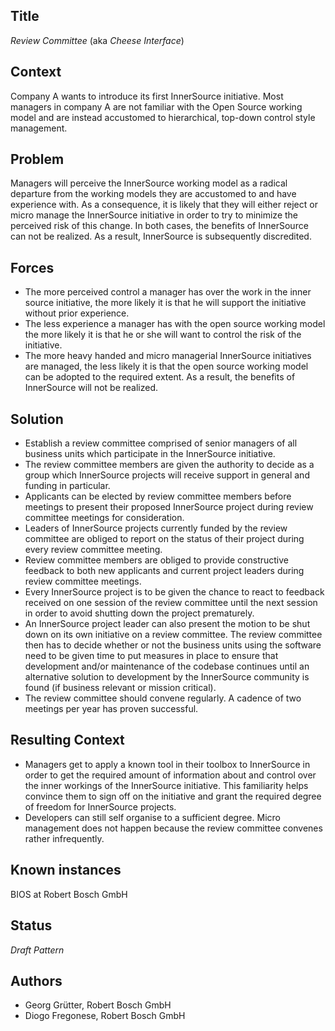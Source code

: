 ## Title

_Review Committee_ (aka _Cheese Interface_)

## Context

Company A wants to introduce its first InnerSource initiative. Most managers in
company A are not familiar with the Open Source working model and are instead
accustomed to hierarchical, top-down control style management.


## Problem

Managers will perceive the InnerSource working model as a radical departure
from the working models they are accustomed to and have experience with. As a
consequence, it is likely that they will either reject or micro manage the
InnerSource initiative in order to try to minimize the perceived risk of this
change. In both cases, the benefits of InnerSource can not be realized. As a
result, InnerSource is subsequently discredited.

## Forces

 - The more perceived control a manager has over the work in the inner source
   initiative, the more likely it is that he will support the initiative
   without prior experience. 
 - The less experience a manager has with the open source working model the
   more likely it is that he or she will want to control the risk of the
   initiative.
 - The more heavy handed and micro managerial InnerSource initiatives are
   managed, the less likely it is that the open source working model can be
   adopted to the required extent. As a result, the benefits of InnerSource
   will not be realized.

## Solution

- Establish a review committee comprised of senior managers of all business
  units which participate in the InnerSource initiative.
- The review committee members are given the authority to decide as a group
  which InnerSource projects will receive support in general and funding in
  particular. 
- Applicants can be elected by review committee members before meetings to
  present their proposed InnerSource project during review committee meetings
  for consideration.
- Leaders of InnerSource projects currently funded by the review committee are
  obliged to report on the status of their project during every review
  committee meeting.
- Review committee members are obliged to provide constructive feedback to both
  new applicants and current project leaders during review committee meetings.
- Every InnerSource project is to be given the chance to react to feedback
  received on one session of the review committee until the next session in
  order to avoid shutting down the project prematurely.
- An InnerSource project leader can also present the motion to be shut down on
  its own initiative on a review committee. The review committee then has to
  decide whether or not the business units using the software need to be given
  time to put measures in place to ensure that development and/or maintenance
  of the codebase continues until an alternative solution to development by the
  InnerSource community is found (if business relevant or mission critical).
- The review committee should convene regularly. A cadence of two meetings per
  year has proven successful.

## Resulting Context

- Managers get to apply a known tool in their toolbox to InnerSource in order
  to get the required amount of information about and control over the inner
  workings of the InnerSource initiative. This familiarity helps convince them
  to sign off on the initiative and grant the required degree of freedom for
  InnerSource projects.
- Developers can still self organise to a sufficient degree. Micro management
  does not happen because the review committee convenes rather infrequently.

## Known instances

BIOS at Robert Bosch GmbH

## Status

_Draft Pattern_

## Authors

- Georg Grütter, Robert Bosch GmbH
- Diogo Fregonese, Robert Bosch GmbH
